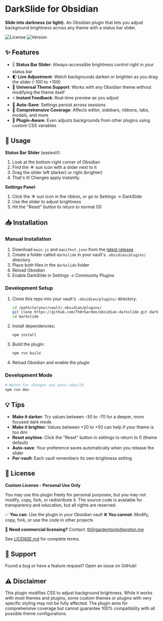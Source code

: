 # DarkSlide for Obsidian

**Slide into darkness (or light).** An Obsidian plugin that lets you adjust background brightness across any theme with a status bar slider.

![License](https://img.shields.io/badge/license-Proprietary-red)
![Version](https://img.shields.io/badge/version-1.0.0-blue)

## ✨ Features

- 🎚️ **Status Bar Slider**: Always-accessible brightness control right in your status bar
- 🌓 **Live Adjustment**: Watch backgrounds darken or brighten as you drag the slider (-100 to +100)
- 🎨 **Universal Theme Support**: Works with any Obsidian theme without modifying the theme itself
- ⚡ **Instant Feedback**: Real-time preview as you adjust
- 💾 **Auto-Save**: Settings persist across sessions
- 🎯 **Comprehensive Coverage**: Affects editor, sidebars, ribbons, tabs, modals, and more
- 🔌 **Plugin-Aware**: Even adjusts backgrounds from other plugins using custom CSS variables

## 🚀 Usage

**Status Bar Slider** (easiest!):
1. Look at the bottom-right corner of Obsidian
2. Find the ☀️ sun icon with a slider next to it
3. Drag the slider left (darker) or right (brighter)
4. That's it! Changes apply instantly.

**Settings Panel**:
1. Click the ☀️ sun icon in the ribbon, or go to Settings → DarkSlide
2. Use the slider to adjust brightness
3. Hit the "Reset" button to return to normal (0)

## 📥 Installation

### Manual Installation

1. Download `main.js` and `manifest.json` from the [latest release](https://github.com/Th0rGarden/obsidian-darkslide/releases)
2. Create a folder called `darkslide` in your vault's `.obsidian/plugins/` directory
3. Place both files in the `darkslide` folder
4. Reload Obsidian
5. Enable DarkSlide in Settings → Community Plugins

### Development Setup

1. Clone this repo into your vault's `.obsidian/plugins/` directory:
   ```bash
   cd /path/to/your/vault/.obsidian/plugins/
   git clone https://github.com/Th0rGarden/obsidian-darkslide.git darkslide
   cd darkslide
   ```

2. Install dependencies:
   ```bash
   npm install
   ```

3. Build the plugin:
   ```bash
   npm run build
   ```

4. Reload Obsidian and enable the plugin

### Development Mode

```bash
# Watch for changes and auto-rebuild
npm run dev
```

## 💡 Tips

- **Make it darker**: Try values between -30 to -70 for a deeper, more focused dark mode
- **Make it brighter**: Values between +20 to +50 can help if your theme is too dim
- **Reset anytime**: Click the "Reset" button in settings to return to 0 (theme default)
- **Auto-save**: Your preference saves automatically when you release the slider
- **Per-vault**: Each vault remembers its own brightness setting

## 📜 License

**Custom License - Personal Use Only**

You may use this plugin freely for personal purposes, but you may not modify, copy, fork, or redistribute it. The source code is available for transparency and education, but all rights are reserved.

✅ **You can**: Use the plugin in your Obsidian vault
❌ **You cannot**: Modify, copy, fork, or use the code in other projects

💼 **Need commercial licensing?** Contact: th0rgardentools@proton.me

See [LICENSE.md](LICENSE.md) for complete terms.

## 🤝 Support

Found a bug or have a feature request? Open an issue on GitHub!

## ⚠️ Disclaimer

This plugin modifies CSS to adjust background brightness. While it works with most themes and plugins, some custom themes or plugins with very specific styling may not be fully affected. The plugin aims for comprehensive coverage but cannot guarantee 100% compatibility with all possible theme configurations.
